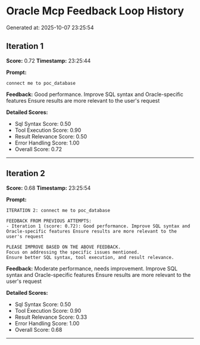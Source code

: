 # Oracle Mcp Feedback Loop History

Generated at: 2025-10-07 23:25:54

## Iteration 1

**Score:** 0.72
**Timestamp:** 23:25:44

**Prompt:**
```
connect me to poc_database
```

**Feedback:** Good performance. Improve SQL syntax and Oracle-specific features Ensure results are more relevant to the user's request

**Detailed Scores:**
- Sql Syntax Score: 0.50
- Tool Execution Score: 0.90
- Result Relevance Score: 0.50
- Error Handling Score: 1.00
- Overall Score: 0.72

---

## Iteration 2

**Score:** 0.68
**Timestamp:** 23:25:54

**Prompt:**
```
ITERATION 2: connect me to poc_database

FEEDBACK FROM PREVIOUS ATTEMPTS:
- Iteration 1 (score: 0.72): Good performance. Improve SQL syntax and Oracle-specific features Ensure results are more relevant to the user's request

PLEASE IMPROVE BASED ON THE ABOVE FEEDBACK.
Focus on addressing the specific issues mentioned.
Ensure better SQL syntax, tool execution, and result relevance.

```

**Feedback:** Moderate performance, needs improvement. Improve SQL syntax and Oracle-specific features Ensure results are more relevant to the user's request

**Detailed Scores:**
- Sql Syntax Score: 0.50
- Tool Execution Score: 0.90
- Result Relevance Score: 0.33
- Error Handling Score: 1.00
- Overall Score: 0.68

---
